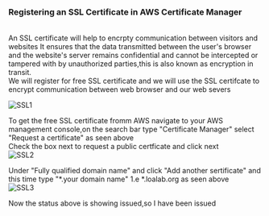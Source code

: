### Registering an SSL Certificate in AWS Certificate Manager
<br>
An SSL certificate will help to encrpty communication between visitors and websites It ensures that the data transmitted between the user's browser 
and the website's server remains confidential and cannot be intercepted or tampered with by unauthorized parties,this is also known as encryption in transit.
<br>
We will register for free SSL certificate and we will use the SSL certifcate to encrypt communication between web browser and our web severs
<br>

![SSL1](https://github.com/AdventureLouis/Host-a-wordpress-website-in-AWS/assets/161846069/8878efc3-5eba-4d01-bc5b-75a29d264f70)

To get the free SSL certificate fromm AWS navigate to your AWS management console,on the search bar type "Certificate Manager"  select "Request a certificate" as seen above
<br>
Check the box next to request a public certficate and click next
<br>
![SSL2](https://github.com/AdventureLouis/Host-a-wordpress-website-in-AWS/assets/161846069/41441073-67ae-442f-864c-12c27fd158bb)

Under "Fully qualified domain name" and click "Add another sertificate" and this time type "*.your domain name" 1.e *.loalab.org as seen above
<br>
![SSL3](https://github.com/AdventureLouis/Host-a-wordpress-website-in-AWS/assets/161846069/e40d2a8f-b6e1-4fd7-b644-d2673f83f77c)

Now the status above is showing issued,so I have been issued
